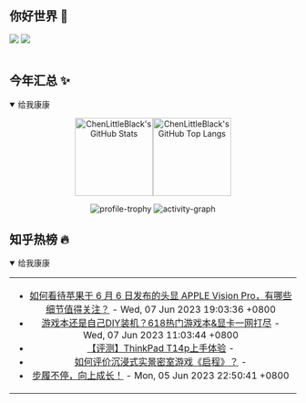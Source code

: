 ## 你好世界 👋

[![](https://img.shields.io/badge/@ChenLittleBlack-1a6c81?style=flat&logo=java&logoColor=1a6c81&label=Java&colorA=ffffff)](https://www.java.com/)
[![](https://img.shields.io/badge/@ChenLittleBlack-41b883?style=flat&logo=vuedotjs&logoColor=41b883&label=Vue&colorA=ffffff)](https://cn.vuejs.org/)

<div align="center">

<img alt="" src="https://readme-typing-svg.herokuapp.com?font=Consolas&center=true&vCenter=true&width=800&height=60&lines=The+traveler+often+arrives%2C+and+the+doer+often+succeeds.">
<img width="800"  height="3" alt="" src="https://camo.githubusercontent.com/82291b0fe831bfc6781e07fc5090cbd0a8b912bb8b8d4fec0696c881834f81ac/68747470733a2f2f70726f626f742e6d656469612f394575424971676170492e676966">

</div>


## 今年汇总 ✨

<details open>

<summary>给我康康</summary>

<div align="center">

<img height="137px" alt="ChenLittleBlack's GitHub Stats" src="https://github-readme-stats-roan-delta.vercel.app/api?username=ChenLittleBlack&hide_title=false&hide_border=true&show_icons=true&include_all_commits=true&line_height=21&bg_color=0,EC6C6C,FFD479,FFFC79,73FA79&theme=graywhite&locale=cn" /><img align="" height="137px" alt="ChenLittleBlack's GitHub Top Langs" src="https://github-readme-stats-roan-delta.vercel.app/api/top-langs/?username=ChenLittleBlack&hide_title=false&hide_border=true&layout=compact&bg_color=0,73FA79,73FDFF,D783FF&theme=graywhite&locale=cn" />

<img alt="profile-trophy" src="https://github-profile-trophy.vercel.app/?username=ChenLittleBlack&theme=algolia&column=-1" />

<img alt="activity-graph" src="https://activity-graph.herokuapp.com/graph?username=ChenLittleBlack&theme=github" />

</div>

</details>


## 知乎热榜 🔥

<details open>

<summary>给我康康</summary>

<div align="center">

<table style="height: 300px;">
<tr>
<td align="center" valign="middle">

<!-- START_SECTION:blog -->
* <a href='http://www.zhihu.com/question/604992904/answer/3063401238?utm_campaign=rss&utm_medium=rss&utm_source=rss&utm_content=title' target='_blank'>如何看待苹果于 6 月 6 日发布的头显 APPLE Vision Pro，有哪些细节值得关注？</a> - Wed, 07 Jun 2023 19:03:36 +0800
* <a href='http://zhuanlan.zhihu.com/p/635265864?utm_campaign=rss&utm_medium=rss&utm_source=rss&utm_content=title' target='_blank'>游戏本还是自己DIY装机？618热门游戏本&显卡一网打尽</a> - Wed, 07 Jun 2023 11:03:44 +0800
* <a href='http://zhuanlan.zhihu.com/p/634907290?utm_campaign=rss&utm_medium=rss&utm_source=rss&utm_content=title' target='_blank'>【评测】ThinkPad T14p上手体验</a> - 
* <a href='http://www.zhihu.com/question/600221863/answer/3061554065?utm_campaign=rss&utm_medium=rss&utm_source=rss&utm_content=title' target='_blank'>如何评价沉浸式实景密室游戏《启程》？</a> - 
* <a href='http://zhuanlan.zhihu.com/p/634906067?utm_campaign=rss&utm_medium=rss&utm_source=rss&utm_content=title' target='_blank'>步履不停，向上成长！</a> - Mon, 05 Jun 2023 22:50:41 +0800
<!-- END_SECTION:blog -->

</td>
</tr>
</table>

</div>
</details>
